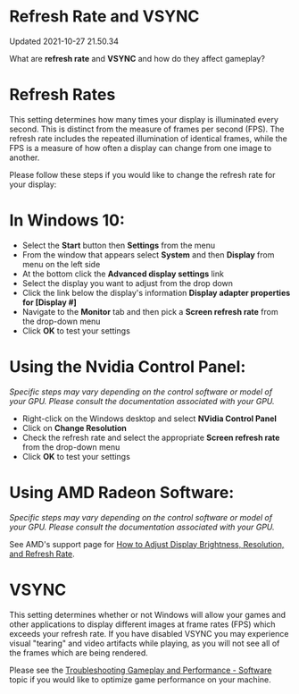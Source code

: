 # Refresh Rate and VSYNC
Updated 2021-10-27 21.50.34

What are **refresh rate** and **VSYNC** and how do they affect gameplay?  
  
  
# Refresh Rates
  
This setting determines how many times your display is illuminated every second. This is distinct from the measure of frames per second (FPS). The refresh rate includes the repeated illumination of identical frames, while the FPS is a measure of how often a display can change from one image to another.  
  
Please follow these steps if you would like to change the refresh rate for your display:  
  
# In Windows 10:
  

* Select the **Start** button then **Settings** from the menu
* From the window that appears select **System** and then **Display** from menu on the left side
* At the bottom click the **Advanced display settings** link
* Select the display you want to adjust from the drop down
* Click the link below the display's information **Display adapter properties for [Display #]**
* Navigate to the **Monitor** tab and then pick a **Screen refresh rate** from the drop-down menu
* Click **OK** to test your settings

  
  
# Using the Nvidia Control Panel:
  
*Specific steps may vary depending on the control software or model of your GPU. Please consult the documentation associated with your GPU.*  

* Right-click on the Windows desktop and select **NVidia Control Panel**
* Click on **Change Resolution**
* Check the refresh rate and select the appropriate **Screen refresh rate** from the drop-down menu
* Click **OK** to test your settings

  
  
# Using AMD Radeon Software:
  
*Specific steps may vary depending on the control software or model of your GPU. Please consult the documentation associated with your GPU.*  
  
See AMD's support page for [How to Adjust Display Brightness, Resolution, and Refresh Rate](https://www.amd.com/en/support/kb/faq/dh3-005).  
  
  
# VSYNC
  
This setting determines whether or not Windows will allow your games and other applications to display different images at frame rates (FPS) which exceeds your refresh rate. If you have disabled VSYNC you may experience visual "tearing" and video artifacts while playing, as you will not see all of the frames which are being rendered.  
  
Please see the [Troubleshooting Gameplay and Performance - Software](https://help.steampowered.com/en/faqs/view/5B03-A517-D747-9421) topic if you would like to optimize game performance on your machine.  
  
